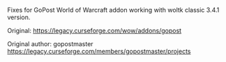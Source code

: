 Fixes for GoPost World of Warcraft addon working with woltk classic 3.4.1 version.

Original: https://legacy.curseforge.com/wow/addons/gopost

Original author: gopostmaster https://legacy.curseforge.com/members/gopostmaster/projects
